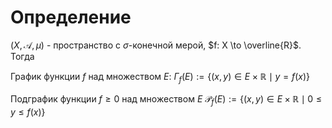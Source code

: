 # Определение
$(X, \mathcal{A} , \mu)$ -  пространство с $\sigma$-конечной мерой, $f: X \to \overline{R}$. Тогда 

График функции $f$ над множеством $E$:
$\Gamma_f(E) := \{(x, y) \in E \times \mathbb{R} \mid y = f(x)\}$  

Подграфик функции $f \geq 0$ над множеством $E$
$\mathcal{P}_f(E) := \{(x, y) \in E \times \mathbb{R} \mid 0 \leq y \leq f(x)\}$ 
